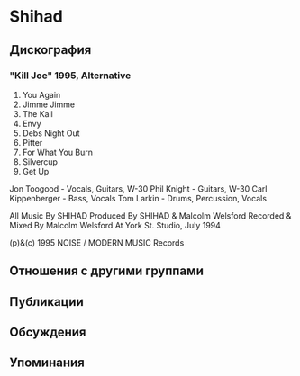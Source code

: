 # Shihad



## Дискография

### "Kill Joe" 1995, Alternative

1. You Again
2. Jimme Jimme
3. The Kall
4. Envy
5. Debs Night Out
6. Pitter
7. For What You Burn
8. Silvercup
9. Get Up

 Jon Toogood - Vocals, Guitars, W-30
 Phil Knight - Guitars, W-30
 Carl Kippenberger - Bass, Vocals
 Tom Larkin - Drums, Percussion, Vocals

All Music By SHIHAD
Produced By SHIHAD & Malcolm Welsford
Recorded & Mixed By Malcolm Welsford At York St. Studio, July 1994

(p)&(c) 1995 NOISE / MODERN MUSIC Records


## Отношения с другими группами


## Публикации


## Обсуждения


## Упоминания


